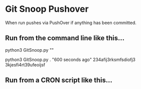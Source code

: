 Git Snoop Pushover
==================

When run pushes via PushOver if anything has been committed.

Run from the command line like this...
--------------------------------------

python3 GitSnoop.py <git-repo-URL> "<time since>" <pushover-app-key> <pushover-user-key>

python3 GitSnoop.py . "600 seconds ago" 234afij3rksmfsdiofj3 3kjesfi4rt39ufeoijsf


Run from a CRON script like this...
-----------------------------------

<add here>


